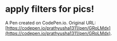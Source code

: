 # apply filters for pics!

A Pen created on CodePen.io. Original URL: [https://codepen.io/prathyusha1311/pen/GRoLMdx](https://codepen.io/prathyusha1311/pen/GRoLMdx).


